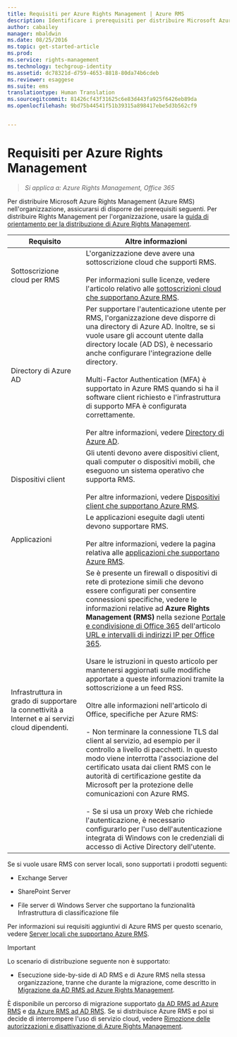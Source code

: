```yaml
---
title: Requisiti per Azure Rights Management | Azure RMS
description: Identificare i prerequisiti per distribuire Microsoft Azure Rights Management (Azure RMS) nell'organizzazione.
author: cabailey
manager: mbaldwin
ms.date: 08/25/2016
ms.topic: get-started-article
ms.prod: 
ms.service: rights-management
ms.technology: techgroup-identity
ms.assetid: dc78321d-d759-4653-8818-80da74b6cdeb
ms.reviewer: esaggese
ms.suite: ems
translationtype: Human Translation
ms.sourcegitcommit: 81426cf43f31625c6e83d443fa925f6426eb89da
ms.openlocfilehash: 9bd75b44541f51b39315a898417ebe5d3b562cf9


---
```


# Requisiti per Azure Rights Management

>*Si applica a: Azure Rights Management, Office 365*


Per distribuire Microsoft Azure Rights Management (Azure RMS) nell'organizzazione, assicurarsi di disporre dei prerequisiti seguenti. Per distribuire Rights Management per l'organizzazione, usare la [guida di orientamento per la distribuzione di Azure Rights Management](../plan-design/deployment-roadmap.md).

|Requisito|Altre informazioni|
|---------------|--------------------|
|Sottoscrizione cloud per RMS|L'organizzazione deve avere una sottoscrizione cloud che supporti RMS.<br /><br />Per informazioni sulle licenze, vedere l'articolo relativo alle [sottoscrizioni cloud che supportano Azure RMS](requirements-subscriptions.md).|
|Directory di Azure AD|Per supportare l'autenticazione utente per RMS, l'organizzazione deve disporre di una directory di Azure AD. Inoltre, se si vuole usare gli account utente dalla directory locale (AD DS), è necessario anche configurare l'integrazione delle directory.<br /><br />Multi-Factor Authentication (MFA) è supportato in Azure RMS quando si ha il software client richiesto e l'infrastruttura di supporto MFA è configurata correttamente.<br /><br />Per altre informazioni, vedere [Directory di Azure AD](requirements-azure-ad.md).|
|Dispositivi client|Gli utenti devono avere dispositivi client, quali computer o dispositivi mobili, che eseguono un sistema operativo che supporta RMS.<br /><br />Per altre informazioni, vedere [Dispositivi client che supportano Azure RMS](requirements-client-devices.md).|
|Applicazioni|Le applicazioni eseguite dagli utenti devono supportare RMS.<br /><br />Per altre informazioni, vedere la pagina relativa alle [applicazioni che supportano Azure RMS](requirements-applications.md).|
|Infrastruttura in grado di supportare la connettività a Internet e ai servizi cloud dipendenti.|Se è presente un firewall o dispositivi di rete di protezione simili che devono essere configurati per consentire connessioni specifiche, vedere le informazioni relative ad **Azure Rights Management (RMS)** nella sezione [Portale e condivisione di Office 365](https://support.office.com/article/Office-365-URLs-and-IP-address-ranges-8548a211-3fe7-47cb-abb1-355ea5aa88a2#BKMK_Portal-identity) dell'articolo [URL e intervalli di indirizzi IP per Office 365](https://support.office.com/en-US/article/Office-365-URLs-and-IP-address-ranges-8548a211-3fe7-47cb-abb1-355ea5aa88a2).<br /><br />Usare le istruzioni in questo articolo per mantenersi aggiornati sulle modifiche apportate a queste informazioni tramite la sottoscrizione a un feed RSS.<br /><br />Oltre alle informazioni nell'articolo di Office, specifiche per Azure RMS:<br /><br />- Non terminare la connessione TLS dal client al servizio, ad esempio per il controllo a livello di pacchetti. In questo modo viene interrotta l'associazione del certificato usata dai client RMS con le autorità di certificazione gestite da Microsoft per la protezione delle comunicazioni con Azure RMS.<br /><br />- Se si usa un proxy Web che richiede l'autenticazione, è necessario configurarlo per l'uso dell'autenticazione integrata di Windows con le credenziali di accesso di Active Directory dell'utente.|

Se si vuole usare RMS con server locali, sono supportati i prodotti seguenti:

-   Exchange Server

-   SharePoint Server

-   File server di Windows Server che supportano la funzionalità Infrastruttura di classificazione file

Per informazioni sui requisiti aggiuntivi di Azure RMS per questo scenario, vedere [Server locali che supportano Azure RMS](requirements-servers.md).

> [!IMPORTANT]
> Lo scenario di distribuzione seguente non è supportato:
> 
> -   Esecuzione side-by-side di AD RMS e di Azure RMS nella stessa organizzazione, tranne che durante la migrazione, come descritto in [Migrazione da AD RMS ad Azure Rights Management](../plan-design/migrate-from-ad-rms-to-azure-rms.md).
> 
> È disponibile un percorso di migrazione supportato [da AD RMS ad Azure RMS](http://technet.microsoft.com/library/Dn858447.aspx) e [da Azure RMS ad AD RMS](http://msdn.microsoft.com/library/azure/dn629429.aspx). Se si distribuisce Azure RMS e poi si decide di interrompere l'uso di servizio cloud, vedere [Rimozione delle autorizzazioni e disattivazione di Azure Rights Management](../deploy-use/decommission-deactivate.md).






<!--HONumber=Aug16_HO4-->


